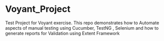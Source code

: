 # Voyant_Project
Test Project for Voyant exercise. 
This repo demonstrates how to Automate aspects of manual testing using Cucumber, TestNG , Selenium and how to generate reports for Validation using Extent Framework
